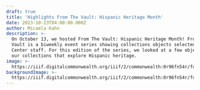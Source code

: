 ```yaml
---
draft: true
title: 'Highlights From The Vault: Hispanic Heritage Month'
date: 2023-10-23T04:00:00.000Z
author: Micaela Kahn
description: >-
  On October 13, we hosted From The Vault: Hispanic Heritage Month! From The
  Vault is a biweekly event series showing collections objects selected by Map
  Center staff. For this edition of the series, we looked at a few objects from
  our collections that explore Hispanic heritage.
image: >-
  https://iiif.digitalcommonwealth.org/iiif/2/commonwealth:0r96fn54r/full/1200,/0/default.jpg
backgroundImage: >-
  https://iiif.digitalcommonwealth.org/iiif/2/commonwealth:0r96fn54r/full/1200,/0/default.jpg
---
```


